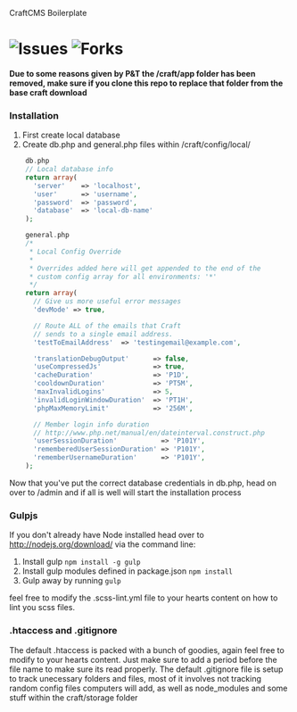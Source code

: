 CraftCMS Boilerplate

![Issues](https://img.shields.io/github/issues/imjakechapman/CraftCMS-Boilerplate.svg)
![Forks](https://img.shields.io/github/forks/imjakechapman/CraftCMS-Boilerplate.svg)
==============================

**Due to some reasons given by P&T the /craft/app folder has been removed, make sure if you clone this repo to replace that folder from the base craft download**

### Installation
1. First create local database
2. Create db.php and general.php files within /craft/config/local/

```php
    db.php
    // Local database info
    return array(
      'server'    => 'localhost',
      'user'      => 'username',
      'password'  => 'password',
      'database'  => 'local-db-name'
    );

    general.php
    /*
     * Local Config Override
     *
     * Overrides added here will get appended to the end of the
     * custom config array for all environments: '*'
     */
    return array(
      // Give us more useful error messages
      'devMode' => true,

      // Route ALL of the emails that Craft
      // sends to a single email address.
      'testToEmailAddress'  => 'testingemail@example.com',

      'translationDebugOutput'      => false,
      'useCompressedJs'             => true,
      'cacheDuration'               => 'P1D',
      'cooldownDuration'            => 'PT5M',
      'maxInvalidLogins'            => 5,
      'invalidLoginWindowDuration'  => 'PT1H',
      'phpMaxMemoryLimit'           => '256M',

      // Member login info duration
      // http://www.php.net/manual/en/dateinterval.construct.php
      'userSessionDuration'           => 'P101Y',
      'rememberedUserSessionDuration' => 'P101Y',
      'rememberUsernameDuration'      => 'P101Y',
    );
```

Now that you've put the correct database credentials in db.php, head on over to /admin and if all is well will start the installation process


### Gulpjs
If you don't already have Node installed head over to http://nodejs.org/download/
via the command line:

1. Install gulp `npm install -g gulp`
2. Install gulp modules defined in package.json `npm install`
3. Gulp away by running `gulp`

feel free to modify the .scss-lint.yml file to your hearts content on how to lint you scss files.


### .htaccess and .gitignore
The default .htaccess is packed with a bunch of goodies, again feel free to modify to your hearts content. Just make sure to add a period before the file name to make sure its read properly.
The default .gitignore file is setup to track unecessary folders and files, most of it involves not tracking random config files computers will add, as well as node_modules and some stuff within the craft/storage folder
